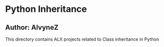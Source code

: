 # Python Inheritance
## Author: AlvyneZ
This directory contains ALX projects related to Class inheritance in Python
